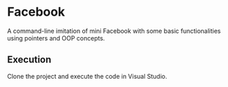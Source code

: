 # Facebook
A command-line imitation of mini Facebook with some basic functionalities using pointers and OOP concepts.

## Execution
Clone the project and execute the code in Visual Studio.

